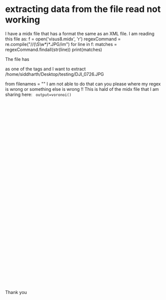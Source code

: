 
# extracting data from the file read not working

I have a midx file that has a format the same as an XML file.
I am reading this file as:
f = open('visus8.midx', 'r')
regexCommand = re.compile("/\/(\S\w*)*.JPG/im")
for line in f:
    matches = regexCommand.findall(str(line))
    print(matches)

The file has
<dataset url="/home/siddharth/Desktop/testing/VisusSlamFiles/idx/0000.idx" color="#f4be4bff" quad="0 365.189 5614.56 5.9402e-14 5617.89 3728.26 331.293 3920.91" filenames="/home/siddharth/Desktop/testing/DJI_0726.JPG" q="0.036175 -0.998922 0.024509 -0.015672" t="-2.536858 -5.009510 91.514963" lat="35.944029617344619" lon="-90.450638476132283" alt="91.672617112396139" />
                

as one of the tags and I want to extract
/home/siddharth/Desktop/testing/DJI_0726.JPG

from filenames = ""
I am not able to do that can you please where my regex is wrong or something else is wrong !!
This is hald of the midx file that I am sharing here:
<dataset typename="IdxMultipleDataset" logic_box="0 7252 0 8683" physic_box="0.24874641550219023 0.24875126191231167 0.6071205757248886 0.6071264043899676">
    <slam width="5472" height="3648" dtype="uint8[3]" calibration="4256.023438 2735.799316 1824.087646" />
    <field name='voronoi'><code>
        output=voronoi()</code>
    </field>
    <translate x="0.24874641550219023" y="0.60712057572488864">
        <scale x="6.6824682454607912e-10" y="6.6824682454607912e-10">
            <translate x="-0" y="-5.9402018165207208e-14">
                <svg width="1048" height="1254" viewBox="0 0 7252 8683">
                    <g stroke="#000000" stroke-width="1" fill="#ffff00" fill-opacity="0.3">
                        <poi point="2710.006104,2372.072998" />
                        <poi point="2795.450439,3354.056396" />
                        <poi point="2846.955566,4015.307861" />
                        <poi point="2914.414307,4897.018555" />
                        <poi point="3015.048584,6234.411133" />
                        <poi point="4570.675293,6449.748047" />
                        <poi point="4437.736328,4984.978027" />
                        <poi point="4387.470703,4050.677002" />
                    </g>
                </svg>
                <dataset url="/home/siddharth/Desktop/testing/VisusSlamFiles/idx/0000.idx" color="#f4be4bff" quad="0 365.189 5614.56 5.9402e-14 5617.89 3728.26 331.293 3920.91" filenames="/home/siddharth/Desktop/testing/DJI_0726.JPG" q="0.036175 -0.998922 0.024509 -0.015672" t="-2.536858 -5.009510 91.514963" lat="35.944029617344619" lon="-90.450638476132283" alt="91.672617112396139" />

Thank you

        